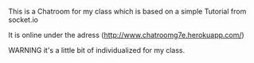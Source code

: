 This is a Chatroom for my class which is based on a simple Tutorial from socket.io

It is online under the adress (http://www.chatroomg7e.herokuapp.com/)

WARNING it's a little bit of individualized for my class.
